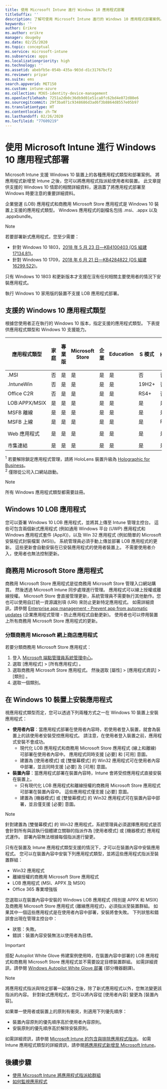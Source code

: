```yaml
---
title: 使用 Microsoft Intune 進行 Windows 10 應用程式部署
titleSuffix: ''
description: 了解可使用 Microsoft Intune 進行的 Windows 10 應用程式部署案例。
keywords: ''
author: Erikre
ms.author: erikre
manager: dougeby
ms.date: 02/25/2020
ms.topic: conceptual
ms.service: microsoft-intune
ms.subservice: apps
ms.localizationpriority: high
ms.technology: ''
ms.assetid: abebfb5e-054b-435a-903d-d1c31767bcf2
ms.reviewer: priyar
ms.suite: ems
search.appverid: MET150
ms.custom: intune-azure
ms.collection: M365-identity-device-management
ms.openlocfilehash: 7251a2db0c36db9d01e51ca8fc62bd4e072d80e6
ms.sourcegitcommit: 29f3ba071c9348686d3ad6f3b8864d8557e05b97
ms.translationtype: HT
ms.contentlocale: zh-TW
ms.lasthandoff: 02/26/2020
ms.locfileid: "77609219"
---
```

# <a name="windows-10-app-deployment-by-using-microsoft-intune"></a>使用 Microsoft Intune 進行 Windows 10 應用程式部署 

Microsoft Intune 支援 Windows 10 裝置上的各種應用程式類型和部署案例。 將應用程式新增至 Intune 之後，您可以將應用程式指派給使用者和裝置。 此文章提供支援的 Windows 10 情節的相關詳細資料，還涵蓋了將應用程式部署至 Windows 時要注意的重要詳細資料。 

企業營運 (LOB) 應用程式和商務用 Microsoft Store 應用程式是 Windows 10 裝置上支援的應用程式類型。 Windows 應用程式的副檔名包括 .msi、.appx 以及 .appxbundle。  

> [!Note]
> 若要部署新式應用程式，您至少需要：
> - 針對 Windows 10 1803，[2018 年 5 月 23 日—KB4100403 (OS 組建 17134.81)](https://support.microsoft.com/help/4100403/windows-10-update-kb4100403)。
> - 針對 Windows 10 1709，[2018 年 6 月 21 日—KB4284822 (OS 組建 16299.522)](https://support.microsoft.com/help/4284822)。
>
> 只有 Windows 10 1803 和更新版本才支援在沒有任何相關主要使用者的情況下安裝應用程式。
>
> 執行 Windows 10 家用版的裝置不支援 LOB 應用程式部署。

## <a name="supported-windows-10-app-types"></a>支援的 Windows 10 應用程式類型

根據您使用者正在執行的 Windows 10 版本，指定支援的應用程式類型。 下表提供應用程式類型和 Windows 10 支援能力。

| 應用程式類型 | 家庭 | 專業版 | Microsoft Store | 企業 | Education | S 模式 | HoloLens<sup>1 | Surface Hub | WCOS | 行動電話 |
|----------------|------|-----|----------|------------|-----------|--------|-----------|------------|------|--------|
|  .MSI | 否 | 是 | 是 | 是 | 是 | 否 | 否 | 否 | 否 | 否 |
| .IntuneWin | 否 | 是 | 是 | 是 | 是 | 19H2+ | 否 | 否 | 否 | 否 |
| Office C2R | 否 | 是 | 是 | 是 | 是 | RS4+ | 否 | 否 | 否 | 否 |
| LOB:APPX/MSIX | 是 | 是 | 是 | 是 | 是 | 是 | 是 | 是 | 是 | 是 |
| MSFB 離線 | 是 | 是 | 是 | 是 | 是 | 是 | 是 | 是 | 是 | 是 |
| MSFB 上線 | 是 | 是 | 是 | 是 | 是 | 是 | RS4+ | 否 | 是 | 是 |
| Web 應用程式 | 是 | 是 | 是 | 是 | 是 | 是 | 是<sup>2 | 是<sup>2 | 是 | 是<sup>2 |
| 市集連結 | 是 | 是 | 是 | 是 | 是 | 是 | 是 | 是 | 是 | 是 |

<sup>1</sup> 若要解除鎖定應用程式管理，請將 HoloLens 裝置升級為 [Holographic for Business](../fundamentals/windows-holographic-for-business.md)。<br />
<sup>2</sup> 僅限從公司入口網站啟動。

> [!NOTE]
> 所有 Windows 應用程式類型都需要註冊。

## <a name="windows-10-lob-apps"></a>Windows 10 LOB 應用程式

您可以簽署 Windows 10 LOB 應用程式，並將其上傳至 Intune 管理主控台。 這些可包含兩個新式應用程式 (例如通用 Windows 平台 (UWP) 應用程式和 Windows 應用程式套件 (AppX))，以及 Win 32 應用程式 (例如簡單的 Microsoft 安裝程式封裝檔案 (MSI))。 系統管理員必須手動上傳並部署 LOB 應用程式的更新。 這些更新會自動安裝在已安裝應用程式的使用者裝置上。 不需要使用者介入，使用者也無法控制更新。 

## <a name="microsoft-store-for-business-apps"></a>商務用 Microsoft Store 應用程式

商務用 Microsoft Store 應用程式是從商務用 Microsoft Store 管理入口網站購買。 然後透過 Microsoft Intune 同步處理進行管理。 應用程式可以線上授權或離線授權。 Microsoft Store 會直接管理更新，系統管理員不需要執行其他動作。您也可以使用自訂統一資源識別項 (URI) 來防止更新特定應用程式。 如需詳細資訊，請參閱 [Enterprise app management - Prevent app from automatic updates](https://docs.microsoft.com/windows/client-management/mdm/enterprise-app-management#prevent-app-from-automatic-updates) (企業應用程式管理 - 防止應用程式自動更新)。 使用者也可以停用裝置上所有商務用 Microsoft Store 應用程式的更新。 

### <a name="categorize-microsoft-store-for-business-apps"></a>分類商務用 Microsoft 網上商店應用程式 
若要分類商務用 Microsoft Store 應用程式： 

1. 登入 [Microsoft 端點管理員系統管理中心](https://go.microsoft.com/fwlink/?linkid=2109431)。
2. 選取 [應用程式]   > [所有應用程式]  。 
3. 選取商務用 Microsoft Store 應用程式。 然後選取 [屬性]   > [應用程式資訊]   > [類別]  。 
4. 選取一個類別。

## <a name="install-apps-on-windows-10-devices"></a>在 Windows 10 裝置上安裝應用程式
視應用程式類型而定，您可以透過下列兩種方式之一在 Windows 10 裝置上安裝應用程式：

- **使用者內容**：當應用程式部署在使用者內容時，若使用者登入裝置，就會為裝置上的該使用者安裝受控應用程式。 請注意，在使用者登入裝置之前，應用程式安裝不會成功。 
  - 現代化 LOB 應用程式和商務用 Microsoft Store 應用程式 (線上和離線) 可部署在使用者內容中。 應用程式同時支援 [必要] 和 [可用] 意圖。
  - 建置為 [使用者模式] 或 [雙螢幕模式] 的 Win32 應用程式可在使用者內容中部署，並且同時支援 [必要] 及 [可用] 意圖。 
- **裝置內容**：當應用程式部署在裝置內容時，Intune 會將受控應用程式直接安裝在裝置上。
  - 只有現代化 LOB 應用程式和離線授權的商務用 Microsoft Store 應用程式可部署在裝置內容中。 這些應用程式僅支援 [必要] 意圖。
  - 建置為 [機器模式] 或 [雙螢幕模式] 的 Win32 應用程式可在裝置內容中部署，並且僅支援 [必要] 意圖。

> [!NOTE]
> 針對建置為 [雙螢幕模式] 的 Win32 應用程式，系統管理員必須選擇應用程式是否會針對所有與該執行個體建立關聯的指派作為 [使用者模式] 或 [機器模式] 應用程式運作。 部署內容無法根據每個指派進行變更。  

只有在裝置及 Intune 應用程式類型支援的情況下，才可以在裝置內容中安裝應用程式。 您可以在裝置內容中安裝下列應用程式類型，並將這些應用程式指派至裝置群組：

- Win32 應用程式
- 離線授權的商務用 Microsoft Store 應用程式
- LOB 應用程式 (MSI、APPX 及 MSIX)
- Office 365 專業增強版

您選取以在裝置內容中安裝的 Windows LOB 應用程式 (特別是 APPX 和 MSIX) 及商務用 Microsoft Store 應用程式 (離線應用程式)，必須指派至裝置群組。 如果其中一個這些應用程式是在使用者內容中部署，安裝將會失敗。 下列狀態和錯誤會出現在管理主控台中：
  - 狀態：失敗。
  - 錯誤：裝置內容安裝無法以使用者為目標。

> [!IMPORTANT]
> 搭配 Autopilot White Glove 佈建案例使用時，在裝置內容中部署的 LOB 應用程式和商務用 Microsoft Store 應用程式並不需要設定目標裝置群組。 如需詳細資訊，請參閱 [Windows Autopilot White Glove 部署](https://docs.microsoft.com/windows/deployment/windows-autopilot/white-glove) \(部分機器翻譯\)。

> [!Note]
> 將應用程式指派與特定部署一起儲存之後，除了新式應用程式以外，您無法變更該指派的內容。 針對新式應用程式，您可以將內容從 [使用者內容] 變更為 [裝置內容]。 

如果單一使用者或裝置上的原則有衝突，則適用下列優先順序：
- 裝置內容原則的優先順序高於使用者內容原則。 
- 安裝原則的優先順序高於解除安裝原則。

如需詳細資訊，請參閱 [Microsoft Intune 的包含與排除應用程式指派](apps-inc-exl-assignments.md)。 如需 Intune 應用程式類型的詳細資訊，請參閱[將應用程式新增至 Microsoft Intune](apps-add.md)。

## <a name="next-steps"></a>後續步驟

- [使用 Microsoft Intune 將應用程式指派給群組](apps-deploy.md)
- [如何監視應用程式](apps-monitor.md)
